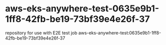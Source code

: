 # aws-eks-anywhere-test-0635e9b1-1ff8-42fb-be19-73bf39e4e26f-37
repository for use with E2E test job aws-eks-anywhere-test:0635e9b1-1ff8-42fb-be19-73bf39e4e26f-37
